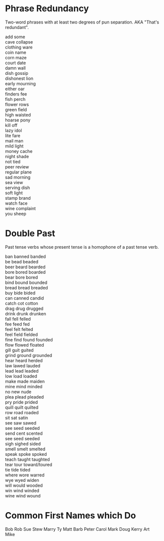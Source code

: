 # Phrase Redundancy
Two-word phrases with at least two degrees of pun separation. AKA "That's redundant".

add some  
cave collapse  
clothing ware  
coin name  
corn maze  
court date  
damn wall  
dish gossip  
dishonest lion  
early mourning  
either oar  
finders fee  
fish perch  
flower rows  
green field  
high waisted  
hoarse pony  
kill off  
lazy idol  
lite fare  
mail man  
mild light  
money cache  
night shade  
not tied  
peer review  
regular plane  
sad morning  
sea view  
serving dish  
soft light  
stamp brand  
watch face  
wine complaint  
you sheep  

# Double Past
Past tense verbs whose present tense is a homophone of a past tense verb.

ban banned banded  
be bead beaded  
beer beard bearded  
bore bored boarded  
bear bore bored  
bind bound bounded  
bread bread breaded  
buy bide bided  
can canned candid  
catch cot cotton  
drag drug drugged  
drink drunk drunken  
fall fell felled  
fee feed fed  
feel felt felted  
feel field fielded  
fine find found founded  
flow flowed floated  
gill guit guited  
grind ground grounded  
hear heard herded  
law lawed lauded  
lead lead leaded  
low load loaded  
make made maiden  
mine mind minded  
no new nude  
plea plead pleaded  
pry pride prided  
quill quilt quilted  
row road roaded  
sit sat satin  
see saw sawed  
see seed seeded  
send cent scented  
see seed seeded  
sigh sighed sided  
smell smelt smelted  
speak spoke spoked  
teach taught taughted  
tear tour toward/toured  
tie tide tided  
where wore warred  
wye wyed widen  
will would wooded  
win wind winded  
wine wind wound  

# Common First Names which Do
Bob
Rob
Sue
Stew
Marry
Ty
Matt
Barb
Peter
Carol
Mark
Doug
Kerry
Art
Mike
